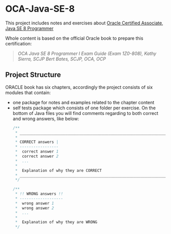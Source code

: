 # OCA-Java-SE-8

This project includes notes and exercises about [Oracle Certified Associate, Java SE 8 Programmer](https://education.oracle.com/oracle-certified-associate-java-se-8-programmer/trackp_333)

Whole content is based on the official Oracle book to prepare this certification:
> _OCA Java SE 8 Programmer I Exam Guide (Exam 1Z0-808),_
> _Kathy Sierra, SCJP_
> _Bert Bates, SCJP, OCA, OCP_

## Project Structure
ORACLE book has six chapters, accordingly the project consists of six modules that contain:
* one package for notes and examples related to the chapter content
* self tests package which consists of one folder per exercise. On the bottom of Java files you will find comments regarding to both correct and wrong answers, like below:<br />
    ```java
    /**
     * ______________________________________________________________________________
     *
     * CORRECT answers |
     * -----------------
     *  correct answer 1
     *  correct answer 2
     *  ...
     *
     *  Explanation of why they are CORRECT
     * ______________________________________________________________________________
     */

    /**
     * !! WRONG answers !!
     * -------------------
     *  wrong answer 1
     *  wrong answer 2
     *  ...
     *
     *  Explanation of why they are WRONG
     */
    ```